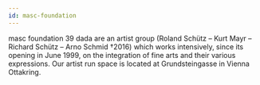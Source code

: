 ```yaml
---
id: masc-foundation
---
```

masc foundation 39 dada are an artist group (Roland Schütz – Kurt Mayr – Richard Schütz – Arno Schmid †2016) which works intensively, since its opening in June 1999, on the integration of fine arts and their various expressions. Our artist run space is located at Grundsteingasse in Vienna Ottakring.